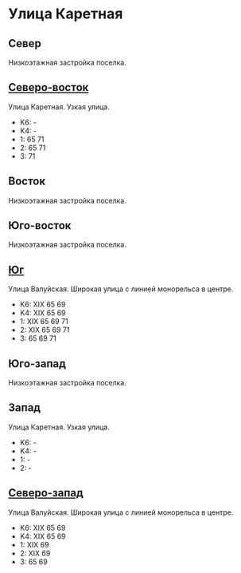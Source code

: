 # Улица Каретная

## Север

Низкоэтажная застройка поселка.

## [Северо-восток](./10410040.md)

Улица Каретная.
Узкая улица.

* K6:   -
* K4:   -
* 1:    65  71
* 2:    65  71
* 3:    71

## Восток

Низкоэтажная застройка поселка.

## Юго-восток

Низкоэтажная застройка поселка.

## [Юг](./10405055.md)

Улица Валуйская.
Широкая улица с линией монорельса в центре.

* K6:   XIX
        65  69
* K4:   XIX
        65  69
* 1:    XIX
        65  69  71
* 2:    XIX
        65  69  71
* 3:    65  69  71

## Юго-запад

Низкоэтажная застройка поселка.

## Запад

Улица Каретная.
Узкая улица.

* K6:   -
* K4:   -
* 1:    -
* 2:    -

## [Северо-запад](./10395045.md)

Улица Валуйская.
Широкая улица с линией монорельса в центре.

* K6:   XIX
        65  69
* K4:   XIX
        65  69
* 1:    XIX
        69
* 2:    XIX
        69
* 3:    65  69
